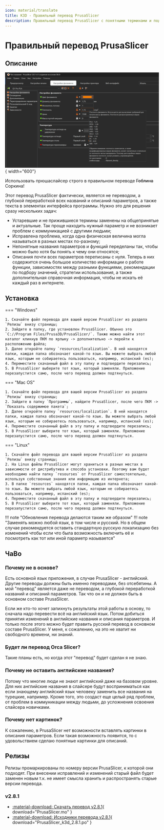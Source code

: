 ```yaml
---
icon: material/translate
title: K3D - Правильный перевод PrusaSlicer
description: Правильный перевод PrusaSlicer с понятными терминами и подробными описаниями параметров
---
```


# Правильный перевод PrusaSlicer

## Описание

![PrusaSlicer](./pics/ps_translation_index.png){ width="600"}

Использовать прюшаслайсер строго в правильном переводе ~~Гоблина~~ Соркина!

Этот перевод PrusaSlicer фактически, является не переводом, а глубокой переработкой всех названий и описаний параметров, а также текста в элементах интерфейса программы. Нужно это для решения сразу нескольких задач:

- Устаревшие и не прижившиеся термины заменены на общепринятые и актуальные. Так проще находить нужный параметр и не возникает проблем с коммуникацией с другими людьми;
- Исправлена проблема, когда одна физическая величина могла называться в разных местах по-разному;
- Непонятные названия параметров и функций переделаны так, чтобы можно было хотя бы понять к чему они относятся;
- Описания почти всех параметров переписаны с нуля. Теперь в них содержится очень большое количество информации о работе функции, зависимостях между разными функциями, рекомендации по подбору значений, стратегии использования, а также дополнительная справочная информация, чтобы не искать её каждый раз в интернете.

## Установка

=== "Windows"

    1. Скачайте файл перевода для вашей версии PrusaSlicer из раздела `Релизы` внизу страницы;
    2. Зайдите в папку, где установлен PrusaSlicer. Обычно это `C://Program Files/Prusa3D/PrusaSlicer/`. Также можно найти этот каталог кликнув ПКМ по ярлыку -> дополнительно -> перейти к расположению файла;
    3. Далее откройте папку `resources/localization`. В ней находятся папки, каждая папка обозначает какой-то язык. Вы можете выбрать любой язык, которым не собираетесь пользоваться, например, испанский (es);
    4. Переместите скачанный файл в эту папку и подтвердите перезапись;
    5. В PrusaSlicer выберите тот язык, который заменяли. Приложение перезапустится само, после чего перевод должен подтянуться.

=== "Mac OS"

    1. Скачайте файл перевода для вашей версии PrusaSlicer из раздела `Релизы` внизу страницы;
    2. Зайдите в папку `Программы`, найдите PrusaSlicer, после чего ПКМ -> `Показать содержимое пакета`;
    3. Далее откройте папку `resources/localization`. В ней находятся папки, каждая папка обозначает какой-то язык. Вы можете выбрать любой язык, которым не собираетесь пользоваться, например, испанский (es);
    4. Переместите скачанный файл в эту папку и подтвердите перезапись;
    5. В PrusaSlicer выберите тот язык, который заменяли. Приложение перезапустится само, после чего перевод должен подтянуться.

=== "Linux"

    1. Скачайте файл перевода для вашей версии PrusaSlicer из раздела `Релизы` внизу страницы;
    2. На Linux файлы PrusaSlicer могут храниться в разных местах в зависимости от дистрибутива и способа установки. Поэтому вам будет необходимо найти папку `resourses` от PrusaSlicer самостоятельно, используя собственные знания или информацию из интернета;
    3. В папке `resources` находятся папки, каждая папка обозначает какой-то язык. Вы можете выбрать любой язык, которым не собираетесь пользоваться, например, испанский (es);
    4. Переместите скачанный файл в эту папку и подтвердите перезапись;
    5. В PrusaSlicer выберите тот язык, который заменяли. Приложение перезапустится само, после чего перевод должен подтянуться.

!!! note "Обновления перевода делаются таким же образом"
!!! note "Заменять можно любой язык, в том числе и русский. Но в общем случае рекомендуется оставить стандартную русскую локализацию без изменений чтобы если что была возможность включить её и посмотреть как тот или иной параметр называется"

## ЧаВо

### Почему не в основе?

Есть основной язык приложения, в случае PrusaSlicer - английский. Другие переводы должны быть именно переводами, без отсебятины. А мой "перевод" является даже не переводом, а глубокой переработкой названий и описаний параметров. Так что он и не должен быть в основном составе PrusaSlicer.

Если же кто-то хочет запихнуть результаты этой работы в основу, то сначала надо перевести всё на английский язык. Потом добиться принятия изменений в английские названия и описания параметров. И только после этого можно будет править русский перевод в основном составе PrusaSlicer. У меня, к сожалению, на это не хватит ни свободного времени, ни знаний.

### Будет ли перевод Orca Slicer?

Такие планы есть, но когда этот "перевод" будет сделан я не знаю.

### Почему не оставить английские названия?

Потому что многие люди не знают английский даже на базовом уровне. Для них английские названия в слайсере будут восприниматься как если знающему английский язык человеку заменить все названия на турецкие, например. Кроме того, это создаст еще целый ряд проблем, от проблем в коммуникации между людьми, до усложнения освоения слайсера новичками.

### Почему нет картинок?

К сожалению, в PrusaSlicer нет возможности вставлять картинки в описания параметров. Если такая возможность появится, то с удовольствием сделаю понятные картинки для описаний.

## Релизы

Релизы промаркированы по номеру версии PrusaSlicer, к которой они подходят. При внесении исправлений и изменений старый файл будет заменен новым т.к. не имеет смысла хранить и распространять старые версии перевода.

### v2.8.1

- [:material-download: Скачать перевод v2.8.1](./translations/2.8.1.mo){ download="PrusaSlicer.mo" }
- [:material-download: Исходники перевода v2.8.1](./translations/2.8.1.po){ download="PrusaSlicer_k3d_2.8.1.po" }